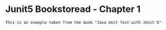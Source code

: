 # Junit5 Bookstoread - Chapter 1

    This is an example taken from the book "Java Unit Test with JUnit 5"
